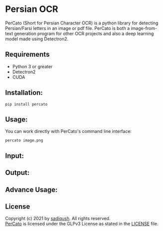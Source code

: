 # Persian OCR 

PerCato (Short for Persian Character OCR) is a python library for detecting Persian/Farsi letters in an image or pdf file.
 PerCato is both a image-from-text generation program for other OCR projects and also a deep learning model made using Detectron2.
 
Requirements
------------
- Python 3 or greater
- Detectron2
- CUDA

Installation:
------------
```
pip install percato
```


Usage:
------
You can work directly with PerCato's command line interface:
```
percato image.png
```

Input:
-----

Output:
------

Advance Usage:
-------------

## License

Copyright (c) 2021 by [sadiqush](https://github.com/sadiqush). All rights reserved.<br>
[PerCato](https://github.com/sadiqush/rvsearch) is licensed under the GLPv3 License as stated in the [LICENSE](LICENSE) file.
